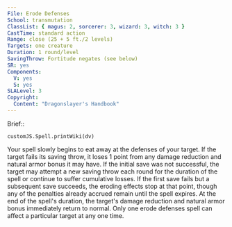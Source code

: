 ```yaml
---
File: Erode Defenses
School: transmutation
ClassList: { magus: 2, sorcerer: 3, wizard: 3, witch: 3 }
CastTime: standard action
Range: close (25 + 5 ft./2 levels)
Targets: one creature
Duration: 1 round/level
SavingThrow: Fortitude negates (see below)
SR: yes
Components:
  V: yes
  S: yes
SLALevel: 3
Copyright:
  Content: "Dragonslayer's Handbook"
---
```

Brief:: 

```dataviewjs
customJS.Spell.printWiki(dv)
```

Your spell slowly begins to eat away at the defenses of your target. If the target fails its saving throw, it loses 1 point from any damage reduction and natural armor bonus it may have. If the initial save was not successful, the target may attempt a new saving throw each round for the duration of the spell or continue to suffer cumulative losses. If the first save fails but a subsequent save succeeds, the eroding effects stop at that point, though any of the penalties already accrued remain until the spell expires. At the end of the spell's duration, the target's damage reduction and natural armor bonus immediately return to normal.  Only one erode defenses spell can affect a particular target at any one time.
